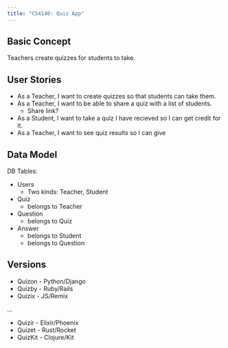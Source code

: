 ```yaml
---
title: "CS4140: Quiz App"
---
```


## Basic Concept

Teachers create quizzes for students to take.



## User Stories

 - As a Teacher, I want to create quizzes so that students can take them.
 - As a Teacher, I want to be able to share a quiz with a list of students.
   - Share link?
 - As a Student, I want to take a quiz I have recieved so I can get credit for it.
 - As a Teacher, I want to see quiz results so I can give 


## Data Model

DB Tables:

 - Users
   - Two kinds: Teacher, Student
 - Quiz
   - belongs to Teacher
 - Question
   - belongs to Quiz
 - Answer
   - belongs to Student
   - belongs to Question

## Versions

 - Quizon - Python/Django
 - Quizby - Ruby/Rails
 - Quizix - JS/Remix

...

 - Quizir - Elixir/Phoenix
 - Quizet - Rust/Rocket
 - QuizKit - Clojure/Kit
